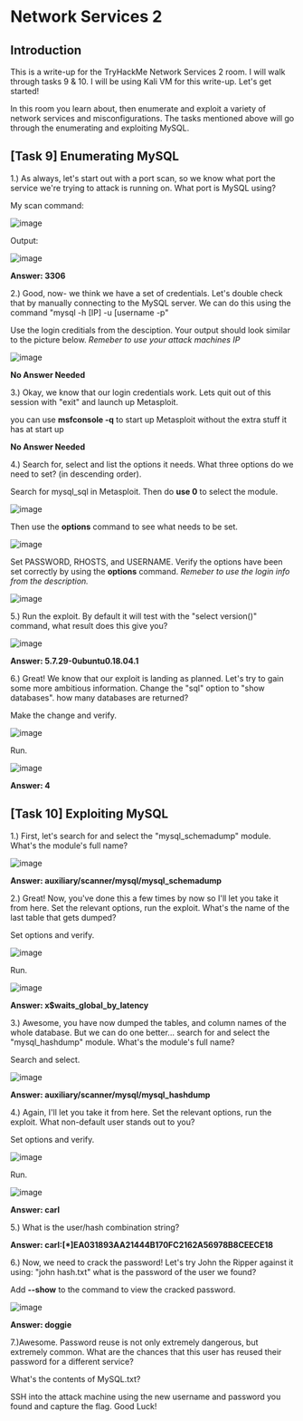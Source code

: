 # Network Services 2
## Introduction
This is a write-up for the TryHackMe Network Services 2 room. I will walk through tasks 9 & 10. I will be using Kali VM for this write-up. Let's get started!

In this room you learn about, then enumerate and exploit a variety of network services and misconfigurations. The tasks mentioned above will go through the enumerating and exploiting MySQL.

## [Task 9] Enumerating MySQL

1.) As always, let's start out with a port scan, so we know what port the service we're trying to attack is running on. What port is MySQL using?

My scan command:

![image](https://user-images.githubusercontent.com/54414820/117551578-d4259780-b014-11eb-8b8a-235ff8ac502a.png)

Output:

![image](https://user-images.githubusercontent.com/54414820/117551599-f1f2fc80-b014-11eb-8fc8-b4d94751c970.png)

**Answer: 3306**

2.) Good, now- we think we have a set of credentials. Let's double check that by manually connecting to the MySQL server. We can do this using the command "mysql -h [IP] -u [username -p"

Use the login creditials from the desciption. Your output should look similar to the picture below. *Remeber to use your attack machines IP*

![image](https://user-images.githubusercontent.com/54414820/117551703-63cb4600-b015-11eb-8693-3d8f101e097b.png)

**No Answer Needed**

3.) Okay, we know that our login credentials work. Lets quit out of this session with "exit" and launch up Metasploit.

you can use **msfconsole -q** to start up Metasploit without the extra stuff it has at start up

**No Answer Needed**

4.) Search for, select and list the options it needs. What three options do we need to set? (in descending order).

Search for mysql_sql in Metasploit. Then do **use 0** to select the module.

![image](https://user-images.githubusercontent.com/54414820/117551802-01bf1080-b016-11eb-8430-364f024492f2.png)

Then use the **options** command to see what needs to be set.

![image](https://user-images.githubusercontent.com/54414820/117551848-3f239e00-b016-11eb-8854-df8ee65fb89c.png)

Set PASSWORD, RHOSTS, and USERNAME. Verify the options have been set correctly by using the **options** command. *Remeber to use the login info from the description.*

![image](https://user-images.githubusercontent.com/54414820/117551981-d25cd380-b016-11eb-99d8-cba5e37e1ee0.png)

5.) Run the exploit. By default it will test with the "select version()" command, what result does this give you?

![image](https://user-images.githubusercontent.com/54414820/117552105-85c5c800-b017-11eb-97b6-14330bc55d5c.png)

**Answer: 5.7.29-0ubuntu0.18.04.1**

6.) Great! We know that our exploit is landing as planned. Let's try to gain some more ambitious information. Change the "sql" option to "show databases". how many databases are returned?

Make the change and verify.

![image](https://user-images.githubusercontent.com/54414820/117552164-d2a99e80-b017-11eb-8182-50dac588afa3.png)

Run.

![image](https://user-images.githubusercontent.com/54414820/117552225-0edcff00-b018-11eb-936e-930aca947fed.png)

**Answer: 4**

## [Task 10] Exploiting MySQL

1.) First, let's search for and select the "mysql_schemadump" module. What's the module's full name?

![image](https://user-images.githubusercontent.com/54414820/117552305-7bf09480-b018-11eb-913e-c1ff21ed66e1.png)

**Answer: auxiliary/scanner/mysql/mysql_schemadump**

2.) Great! Now, you've done this a few times by now so I'll let you take it from here. Set the relevant options, run the exploit. What's the name of the last table that gets dumped?

Set options and verify.

![image](https://user-images.githubusercontent.com/54414820/117552371-e9042a00-b018-11eb-9c58-3e8dae6c52db.png)

Run.

![image](https://user-images.githubusercontent.com/54414820/117552418-1d77e600-b019-11eb-8d24-c4a00d4c43e4.png)

**Answer: x$waits_global_by_latency**

3.) Awesome, you have now dumped the tables, and column names of the whole database. But we can do one better... search for and select the "mysql_hashdump" module. What's the module's full name?

Search and select.

![image](https://user-images.githubusercontent.com/54414820/117552467-7cd5f600-b019-11eb-99e5-ba1390e2b53e.png)

**Answer: auxiliary/scanner/mysql/mysql_hashdump**

4.) Again, I'll let you take it from here. Set the relevant options, run the exploit. What non-default user stands out to you?

Set options and verify.

![image](https://user-images.githubusercontent.com/54414820/117552511-bc9cdd80-b019-11eb-99f4-d4fbeceecada.png)

Run.

![image](https://user-images.githubusercontent.com/54414820/117552542-fb329800-b019-11eb-9bb9-851395dbdbc3.png)

**Answer: carl**

5.) What is the user/hash combination string?

**Answer: carl:[*]EA031893AA21444B170FC2162A56978B8CEECE18**

6.) Now, we need to crack the password! Let's try John the Ripper against it using: "john hash.txt" what is the password of the user we found?

Add **--show** to the command to view the cracked password.

![image](https://user-images.githubusercontent.com/54414820/117552750-59ac4600-b01b-11eb-93e1-50408ad590c5.png)

**Answer: doggie**

7.)Awesome. Password reuse is not only extremely dangerous, but extremely common. What are the chances that this user has reused their password for a different service?

What's the contents of MySQL.txt?

SSH into the attack machine using the new username and password you found and capture the flag. Good Luck!
